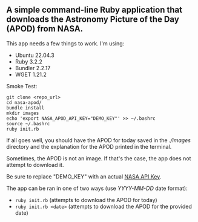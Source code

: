 ## A simple command-line Ruby application that downloads the Astronomy Picture of the Day (APOD) from NASA.

This app needs a few things to work. I'm using:
- Ubuntu 22.04.3
- Ruby 3.2.2
- Bundler 2.2.17
- WGET 1.21.2

Smoke Test:
```
git clone <repo_url>
cd nasa-apod/
bundle install
mkdir images
echo 'export NASA_APOD_API_KEY="DEMO_KEY"' >> ~/.bashrc
source ~/.bashrc
ruby init.rb
```

If all goes well, you should have the APOD for today saved in the *./images* directory and the explanation for the APOD printed in the terminal.

Sometimes, the APOD is not an image. If that's the case, the app does not attempt to download it.

Be sure to replace "DEMO_KEY" with an actual [NASA API Key](https://api.nasa.gov/#signUp).

The app can be ran in one of two ways (use *YYYY-MM-DD* date format):
- `ruby init.rb` (attempts to download the APOD for today)
- `ruby init.rb <date>` (attempts to download the APOD for the provided date)
